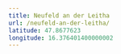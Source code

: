 ```yaml
---
title: Neufeld an der Leitha
url: /neufeld-an-der-leitha/
latitude: 47.8677623
longitude: 16.376401400000002
---
```

